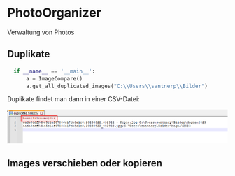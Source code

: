# PhotoOrganizer
Verwaltung von Photos

## Duplikate 
```python
  if __name__ == '__main__':
      a = ImageCompare()
      a.get_all_duplicated_images("C:\\Users\\santnerp\\Bilder")
```
Duplikate findet man dann in einer CSV-Datei:

<img src='img/PhotoOrganizer_src_duplicate_duplicated_files.png'>



## Images verschieben oder kopieren

